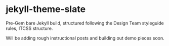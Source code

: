 # jekyll-theme-slate
Pre-Gem bare Jekyll build, structured following the Design Team styleguide rules, ITCSS structure.

Will be adding rough instructional posts and building out demo pieces soon.
